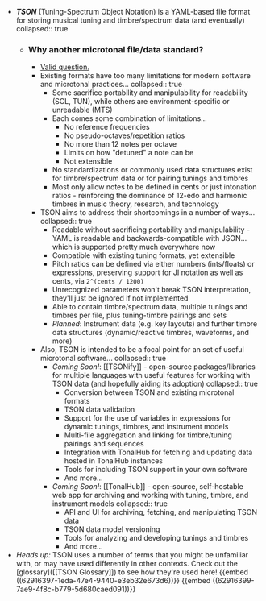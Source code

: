 - ***TSON*** (Tuning-Spectrum Object Notation) is a YAML-based file format for storing musical tuning and timbre/spectrum data (and eventually)
  collapsed:: true
	- ### Why another microtonal file/data standard?
		- [Valid question.](((629168a2-5251-438a-983c-1c1a993aeaeb)))
		- Existing formats have too many limitations for modern software and microtonal practices...
		  collapsed:: true
			- Some sacrifice portability and manipulability for readability (SCL, TUN), while others are environment-specific or unreadable (MTS)
			- Each comes some combination of limitations...
				- No reference frequencies
				- No pseudo-octaves/repetition ratios
				- No more than 12 notes per octave
				- Limits on how "detuned" a note can be
				- Not extensible
			- No standardizations or commonly used data structures exist for timbre/spectrum data or for pairing tunings and timbres
			- Most only allow notes to be defined in cents or just intonation ratios - reinforcing the dominance of 12-edo and harmonic timbres in music theory, research, and technology
		- TSON aims to address their shortcomings in a number of ways...
		  collapsed:: true
			- Readable without sacrificing portability and manipulability - YAML is readable and backwards-compatible with JSON... which is supported pretty much everywhere now
			- Compatible with existing tuning formats, yet extensible
			- Pitch ratios can be defined via either numbers (ints/floats) or expressions, preserving support for JI notation as well as cents, via `2^(cents / 1200)`
			- Unrecognized parameters won't break TSON interpretation, they'll just be ignored if not implemented
			- Able to contain timbre/spectrum data, multiple tunings and timbres per file, plus tuning-timbre pairings and sets
			- *Planned*: Instrument data (e.g. key layouts) and further timbre data structures (dynamic/reactive timbres, waveforms, and more)
		- Also, TSON is intended to be a focal point for an set of useful microtonal software...
		  collapsed:: true
			- *Coming Soon!*: [[TSONify]] - open-source packages/libraries for multiple languages with useful features for working with TSON data (and hopefully aiding its adoption)
			  collapsed:: true
				- Conversion between TSON and existing microtonal formats
				- TSON data validation
				- Support for the use of variables in expressions for dynamic tunings, timbres, and instrument models
				- Multi-file aggregation and linking for timbre/tuning pairings and sequences
				- Integration with TonalHub for fetching and updating data hosted in TonalHub instances
				- Tools for including TSON support in your own software
				- And more...
			- *Coming Soon!*: [[TonalHub]] - open-source, self-hostable web app for archiving and working with tuning, timbre, and instrument models
			  collapsed:: true
				- API and UI for archiving, fetching, and manipulating TSON data
				- TSON data model versioning
				- Tools for analyzing and developing tunings and timbres
				- And more...
- *Heads up:* TSON uses a number of terms that you might be unfamiliar with, or may have used differently in other contexts. Check out the [glossary]([[TSON Glossary]]) to see how they're used here!
  {{embed ((62916397-1eda-47e4-9440-e3eb32e673d6))}}
  {{embed ((62916399-7ae9-4f8c-b779-5d680caed091))}}